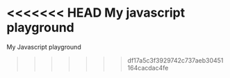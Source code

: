 <<<<<<< HEAD
My javascript playground
=======
My Javascript playground
>>>>>>> df17a5c3f3929742c737aeb30451164cacdac4fe
